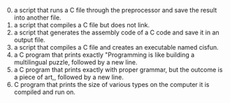 0. a script that runs a C file through the preprocessor and save the result into another file.
1. a script that compiles a C file but does not link.
2. a script that generates the assembly code of a C code and save it in an output file.
3. a script that compiles a C file and creates an executable named cisfun.
4. a C program that prints exactly "Programming is like building a multilingual puzzle, followed by a new line.
5. a C program that prints exactly with proper grammar, but the outcome is a piece of art,, followed by a new line.
6. C program that prints the size of various types on the computer it is compiled and run on.
